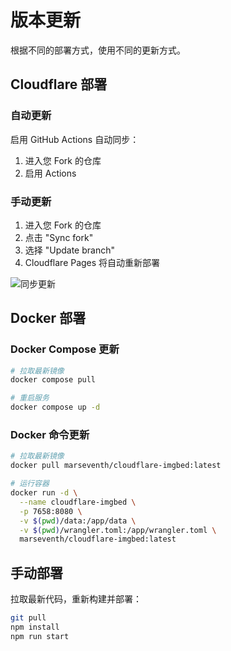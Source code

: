# 版本更新

根据不同的部署方式，使用不同的更新方式。

## Cloudflare 部署

### 自动更新

启用 GitHub Actions 自动同步：

1. 进入您 Fork 的仓库
2. 启用 Actions

### 手动更新

1. 进入您 Fork 的仓库
2. 点击 "Sync fork"
3. 选择 "Update branch"
4. Cloudflare Pages 将自动重新部署

![同步更新](/images/deployment/sync-fork.png)

## Docker 部署

### Docker Compose 更新

```bash
# 拉取最新镜像
docker compose pull

# 重启服务
docker compose up -d
```

### Docker 命令更新

```bash
# 拉取最新镜像
docker pull marseventh/cloudflare-imgbed:latest

# 运行容器
docker run -d \
  --name cloudflare-imgbed \
  -p 7658:8080 \
  -v $(pwd)/data:/app/data \
  -v $(pwd)/wrangler.toml:/app/wrangler.toml \
  marseventh/cloudflare-imgbed:latest
```

## 手动部署

拉取最新代码，重新构建并部署：

```bash
git pull
npm install
npm run start
```
